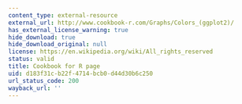 ```yaml
---
content_type: external-resource
external_url: http://www.cookbook-r.com/Graphs/Colors_(ggplot2)/
has_external_license_warning: true
hide_download: true
hide_download_original: null
license: https://en.wikipedia.org/wiki/All_rights_reserved
status: valid
title: Cookbook for R page
uid: d183f31c-b22f-4714-bcb0-d44d30b6c250
url_status_code: 200
wayback_url: ''
---
```

